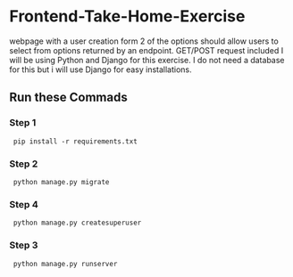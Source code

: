 # Frontend-Take-Home-Exercise
 webpage with a user creation form 2 of the options should allow users to select from options returned by an endpoint. GET/POST request included
I will be using Python and Django for this exercise. I do not need a database for this but i will use Django for easy installations.
## Run these Commads
### Step 1
     pip install -r requirements.txt
### Step 2
     python manage.py migrate
     
### Step 4
     python manage.py createsuperuser
        
### Step 3
     python manage.py runserver
